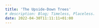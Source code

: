 ```yaml
---
title: 'The Upside-Down Trees'
# description: Blog; Timeless, Placeless.
date: 2022-04-30T11:11:11+01:00
---
```

